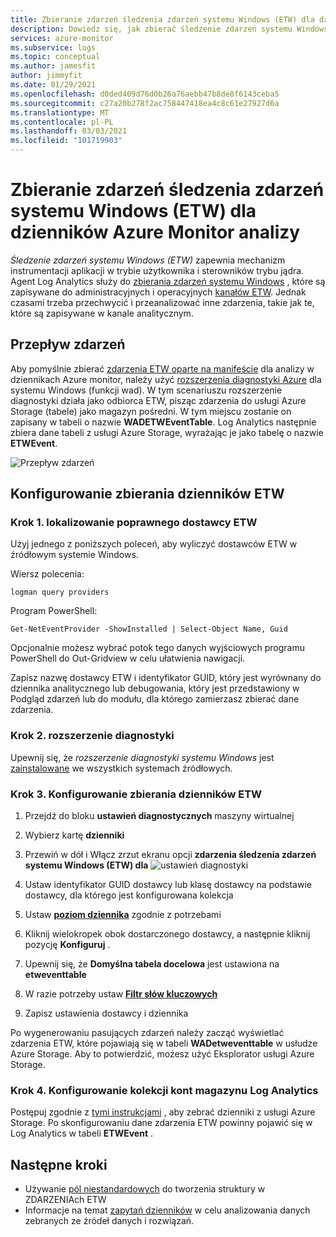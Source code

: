 ```yaml
---
title: Zbieranie zdarzeń śledzenia zdarzeń systemu Windows (ETW) dla dzienników Azure Monitor analizy
description: Dowiedz się, jak zbierać śledzenie zdarzeń systemu Windows (ETW) do analizy w dziennikach Azure Monitor.
services: azure-monitor
ms.subservice: logs
ms.topic: conceptual
ms.author: jamesfit
author: jimmyfit
ms.date: 01/29/2021
ms.openlocfilehash: d0ded409d76d0b26a76aebb47b8de8f6143ceba5
ms.sourcegitcommit: c27a20b278f2ac758447418ea4c8c61e27927d6a
ms.translationtype: MT
ms.contentlocale: pl-PL
ms.lasthandoff: 03/03/2021
ms.locfileid: "101719903"
---
```

# <a name="collecting-event-tracing-for-windows-etw-events-for-analysis-azure-monitor-logs"></a>Zbieranie zdarzeń śledzenia zdarzeń systemu Windows (ETW) dla dzienników Azure Monitor analizy

*Śledzenie zdarzeń systemu Windows (ETW)* zapewnia mechanizm instrumentacji aplikacji w trybie użytkownika i sterowników trybu jądra. Agent Log Analytics służy do [zbierania zdarzeń systemu Windows](./data-sources-windows-events.md) , które są zapisywane do administracyjnych i operacyjnych [kanałów ETW](/windows/win32/wes/eventmanifestschema-channeltype-complextype). Jednak czasami trzeba przechwycić i przeanalizować inne zdarzenia, takie jak te, które są zapisywane w kanale analitycznym.  

## <a name="event-flow"></a>Przepływ zdarzeń

Aby pomyślnie zbierać [zdarzenia ETW oparte na manifeście](/windows/win32/etw/about-event-tracing#types-of-providers) dla analizy w dziennikach Azure monitor, należy użyć [rozszerzenia diagnostyki Azure](./diagnostics-extension-overview.md) dla systemu Windows (funkcji wad). W tym scenariuszu rozszerzenie diagnostyki działa jako odbiorca ETW, pisząc zdarzenia do usługi Azure Storage (tabele) jako magazyn pośredni. W tym miejscu zostanie on zapisany w tabeli o nazwie **WADETWEventTable**. Log Analytics następnie zbiera dane tabeli z usługi Azure Storage, wyrażając je jako tabelę o nazwie **ETWEvent**.

![Przepływ zdarzeń](./media/data-sources-event-tracing-windows/event-flow.png)

## <a name="configuring-etw-log-collection"></a>Konfigurowanie zbierania dzienników ETW

### <a name="step-1-locate-the-correct-etw-provider"></a>Krok 1. lokalizowanie poprawnego dostawcy ETW

Użyj jednego z poniższych poleceń, aby wyliczyć dostawców ETW w źródłowym systemie Windows.

Wiersz polecenia:

```
logman query providers
```

Program PowerShell:
```
Get-NetEventProvider -ShowInstalled | Select-Object Name, Guid
```
Opcjonalnie możesz wybrać potok tego danych wyjściowych programu PowerShell do Out-Gridview w celu ułatwienia nawigacji.

Zapisz nazwę dostawcy ETW i identyfikator GUID, który jest wyrównany do dziennika analitycznego lub debugowania, który jest przedstawiony w Podgląd zdarzeń lub do modułu, dla którego zamierzasz zbierać dane zdarzenia.

### <a name="step-2-diagnostics-extension"></a>Krok 2. rozszerzenie diagnostyki

Upewnij się, że *rozszerzenie diagnostyki systemu Windows* jest [zainstalowane](./diagnostics-extension-windows-install.md#install-with-azure-portal) we wszystkich systemach źródłowych.

### <a name="step-3-configure-etw-log-collection"></a>Krok 3. Konfigurowanie zbierania dzienników ETW

1. Przejdź do bloku **ustawień diagnostycznych** maszyny wirtualnej

2. Wybierz kartę **dzienniki**

3. Przewiń w dół i Włącz zrzut ekranu opcji **zdarzenia śledzenia zdarzeń systemu Windows (ETW) dla** ![ ustawień diagnostyki](./media/data-sources-event-tracing-windows/enable-event-tracing-windows-collection.png)

4. Ustaw identyfikator GUID dostawcy lub klasę dostawcy na podstawie dostawcy, dla którego jest konfigurowana kolekcja

5. Ustaw [**poziom dziennika**](/windows/win32/etw/configuring-and-starting-an-event-tracing-session) zgodnie z potrzebami

6. Kliknij wielokropek obok dostarczonego dostawcy, a następnie kliknij pozycję **Konfiguruj** .

7. Upewnij się, że **Domyślna tabela docelowa** jest ustawiona na **etweventtable**

8. W razie potrzeby ustaw [**Filtr słów kluczowych**](/windows/win32/wes/defining-keywords-used-to-classify-types-of-events)

9. Zapisz ustawienia dostawcy i dziennika

Po wygenerowaniu pasujących zdarzeń należy zacząć wyświetlać zdarzenia ETW, które pojawiają się w tabeli **WADetweventtable** w usłudze Azure Storage. Aby to potwierdzić, możesz użyć Eksplorator usługi Azure Storage.

### <a name="step-4-configure-log-analytics-storage-account-collection"></a>Krok 4. Konfigurowanie kolekcji kont magazynu Log Analytics

Postępuj zgodnie z [tymi instrukcjami](/azure/azure-monitor/agents/diagnostics-extension-logs#collect-logs-from-azure-storage) , aby zebrać dzienniki z usługi Azure Storage. Po skonfigurowaniu dane zdarzenia ETW powinny pojawić się w Log Analytics w tabeli **ETWEvent** .

## <a name="next-steps"></a>Następne kroki
- Używanie [pól niestandardowych](../logs/custom-fields.md) do tworzenia struktury w ZDARZENIAch ETW
- Informacje na temat [zapytań dzienników](../logs/log-query-overview.md) w celu analizowania danych zebranych ze źródeł danych i rozwiązań.